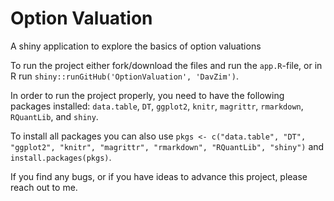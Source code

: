 # Option Valuation
A shiny application to explore the basics of option valuations

To run the project either fork/download the files and run the `app.R`-file, or in R run `shiny::runGitHub('OptionValuation', 'DavZim')`. 

In order to run the project properly, you need to have the following packages installed: `data.table`, `DT`, `ggplot2`, `knitr`, `magrittr`, `rmarkdown`, `RQuantLib`, and `shiny`.

To install all packages you can also use `pkgs <- c("data.table", "DT", "ggplot2", "knitr", "magrittr", "rmarkdown", "RQuantLib", "shiny")` and `install.packages(pkgs)`.

If you find any bugs, or if you have ideas to advance this project, please reach out to me.